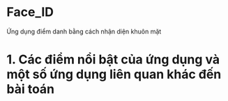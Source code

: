 # Face_ID
Ứng dụng điểm danh bằng cách nhận diện khuôn mặt
# 1. Các điểm nổi bật của ứng dụng và một số ứng dụng liên quan khác đến bài toán 
